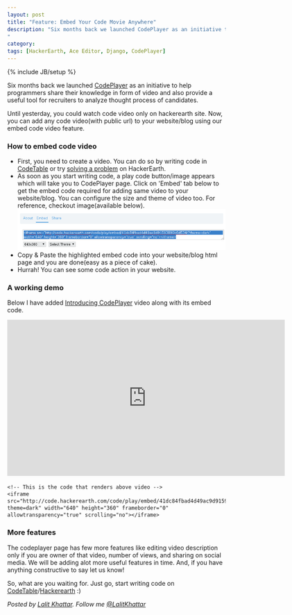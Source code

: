 ```yaml
---
layout: post
title: "Feature: Embed Your Code Movie Anywhere"
description: "Six months back we launched CodePlayer as an initiative to help programmers share their knowledge in form of video and also provide a useful tool for recruiters to analyze thought process of candidates.
"
category:
tags: [HackerEarth, Ace Editor, Django, CodePlayer]
---
```

{% include JB/setup %}

Six months back we launched [CodePlayer](http://engineering.hackerearth.com/2014/01/21/introducing-codeplayer/) as an initiative to help programmers share their knowledge in form of video and also provide a useful tool for recruiters to analyze thought process of candidates.

Until yesterday, you could watch code video only on hackerearth site. Now, you can add any code video(with public url) to your website/blog using our embed code video feature.

### How to embed code video ###

<ul>
<li>First, you need to create a video. You can do so by writing code in <a href="http://code.hackerearth.com" target="_blank">CodeTable</a> or try <a href="http://code.hackerearth.com/code/play/41dc84fbad4d49ac9d91593890b6d534/">solving a problem</a> on HackerEarth.</li>
<li>As soon as you start writing code, a play code button/image appears which will take you to CodePlayer page. Click on 'Embed' tab below to get the embed code required for adding same video to your website/blog. You can configure the size and theme of video too. For reference, checkout image(available below).</li>
<img src="/images/embed-code.png" title="Sample image"/>
<li>Copy & Paste the highlighted embed code into your website/blog html page and you are done(easy as a piece of cake).</li>
<li>Hurrah! You can see some code action in your website.</li>
</ul>

### A working demo ###

Below I have added [Introducing CodePlayer](http://code.hackerearth.com/code/play/41dc84fbad4d49ac9d91593890b6d534/) video along with its embed code.

<iframe src="http://code.hackerearth.com/code/play/embed/41dc84fbad4d49ac9d91593890b6d534/?theme=dark" width="640" height="360" frameborder="0" allowtransparency="true" scrolling="no"></iframe>

    <!-- This is the code that renders above video -->
    <iframe src="http://code.hackerearth.com/code/play/embed/41dc84fbad4d49ac9d91593890b6d534/?theme=dark" width="640" height="360" frameborder="0" allowtransparency="true" scrolling="no"></iframe> 

### More features ###

The codeplayer page has few more features like editing video description only if you are owner of that video, number of views, and sharing on social media. We will be adding alot more useful features in time. And, if you have anything constructive to say let us know!

So, what are you waiting for. Just go, start writing code on [CodeTable](http://code.hackerearth.com)/[Hackerearth](http://hackerearth.com) :)

<i>Posted by [Lalit Khattar](http://www.hackerearth.com/users/lalitkhattar/). Follow me [@LalitKhattar](http://twitter.com/LalitKhattar)</i>
